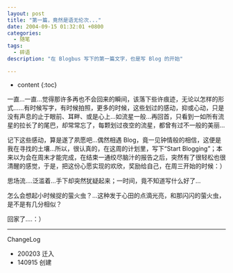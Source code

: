 ```yaml
---
layout: post
title: "第一篇，竟然是语无伦次..."
date: 2004-09-15 01:32:01 +0800
categories:
  - 随笔
tags:
  - 碎语 
description: "在 Blogbus 写下的第一篇文字，也是写 Blog 的开始"

---
```

* content
{:toc}

一直...一直...觉得那许多再也不会回来的瞬间，该落下些许痕迹，无论以怎样的形式......有时候写字，有时候拍照，更多的时候，这些划过的感动，抑或心动，只是没有声息的止于眼前、耳畔、或是心上...如流星一般...再回首，只看到一如所有流星的拉长了的尾巴，却常常忘了，每颗划过夜空的流星，都曾有过不一般的美丽...

记下这些感动，算是遂了夙愿吧...偶然相遇 Blog，竟一见钟情般的相信，这便是我在寻找的土壤...所以，很认真的，在这周的计划里，写下“Start Blogging”；本来以为会在周末才能完成，在结束一通绞尽脑汁的报告之后，突然有了很轻松也很清醒的感觉，于是，把这份心愿实现的欢欣，奖励给自己，在周三开始的时候：）

思场流....泛滥着...手下却突然犹疑起来；一时间，竟不知道写什么好了...

怎么会想起小时候捉的萤火虫？...这种发于心田的点滴光亮，和那闪闪的萤火虫，是不是有几分相似？

回家了....：）


----
ChangeLog

- 200203 迁入
- 140915 创建
